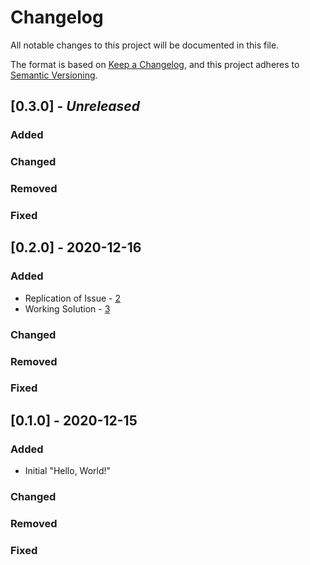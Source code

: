# Changelog

All notable changes to this project will be documented in this file.

The format is based on [Keep a Changelog](https://keepachangelog.com/en/1.0.0/),
and this project adheres to [Semantic Versioning](https://semver.org/spec/v2.0.0.html).

## [0.3.0] - _Unreleased_

### Added

### Changed

### Removed

### Fixed

## [0.2.0] - 2020-12-16

### Added

- Replication of Issue - [2](https://github.com/alexlee-dev/popup-allow/issues/2)
- Working Solution - [3](https://github.com/alexlee-dev/popup-allow/issues/3)

### Changed

### Removed

### Fixed

## [0.1.0] - 2020-12-15

### Added

- Initial "Hello, World!"

### Changed

### Removed

### Fixed
